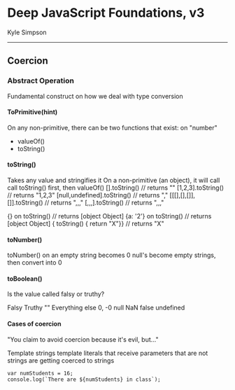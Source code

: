 # Deep JavaScript Foundations, v3
Kyle Simpson
___

## Coercion

### Abstract Operation
Fundamental construct on how we deal with type conversion

#### ToPrimitive(hint)
On any non-primitive, there can be two functions that exist:
on "number"
* valueOf()
* toString()

#### toString()
Takes any value and stringifies it
On a non-primitive (an object), it will call call toString() first, then valueOf()
[].toString()                   // returns ""
[1,2,3].toString()              // returns "1,2,3"
[null,undefined].toString()     // returns ","
[[[],[],[]],[]].toString()      // returns ",,,"
[,,,].toString()                // returns ",,,"


{} on toString()                // returns [object Object]
{a: '2'} on toString()          // returns [object Object]
{ toString() { return "X"}}     // returns "X"

#### toNumber()
toNumber() on an empty string becomes 0
null's become empty strings, then convert into 0

#### toBoolean()
Is the value called falsy or truthy?

Falsy                   Truthy
""                      Everything else
0, -0
null
NaN
false
undefined

#### Cases of coercion
"You claim to avoid coercion because it's evil, but..."

Template strings
template literals that receive parameters that are not strings are getting coerced to strings
```
var numStudents = 16;
console.log(`There are ${numStudents} in class`);
```
